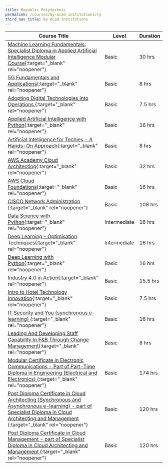 ```yaml
---
title: Republic Polytechnic
permalink: /courses/by-acad-institutions/rp
third_nav_title: By Acad Institutions
---
```

|Course Title  | Level | Duration |
| - | - | - | 
|[Machine Learning Fundamentals: Specialist Diploma in Applied Artificial Intelligence Modular Course](https://www.rp.edu.sg/ace/short-course/Detail/machine-learning-fundamentals){:target="_blank" rel="noopener"} |Basic|30 hrs |
|[5G Fundamentals and Applications](https://www.rp.edu.sg/ace/short-course/Detail/5g-fundamentals-and-applications){:target="_blank" rel="noopener"} |Basic|8 hrs |
|[Adopting Digital Technologies into Operations ](https://www.rp.edu.sg/ace/short-course/Detail/adopting-digital-technologies-into-operations){:target="_blank" rel="noopener"} |Basic|7.5 hrs |
|[Applied Artificial Intelligence with Python](https://www.rp.edu.sg/ace/short-course/Detail/applied-artificial-intelligence-with-python){:target="_blank" rel="noopener"} |Basic|16 hrs |
|[Artificial Intelligence for Techies - A Hands-On Approach](https://www.rp.edu.sg/ace/short-course/Detail/artificial-intelligence-for-techies-a-hands-on-approach){:target="_blank" rel="noopener"} |Basic|8 hrs |
|[AWS Academy Cloud Architecting](https://www.rp.edu.sg/ace/short-course/Detail/aws-academy-cloud-architecting){:target="_blank" rel="noopener"} |Basic|32 hrs |
|[AWS Cloud Foundations](https://www.rp.edu.sg/ace/short-course/Detail/aws-academy-cloud-foundations){:target="_blank" rel="noopener"} |Basic|16 hrs |
|[CISCO Network Administration ](https://www.rp.edu.sg/ace/short-course/Detail/cisco-network-administration){:target="_blank" rel="noopener"} |Basic|108 hrs |
|[Data Science with Python](https://www.rp.edu.sg/ace/short-course/Detail/data-science-with-python){:target="_blank" rel="noopener"} |Intermediate|16 hrs |
|[Deep Learning – Optimisation Techniques](https://www.rp.edu.sg/ace/short-course/Detail/deep-learning-optimisation-techniques){:target="_blank" rel="noopener"} |Intermediate|16 hrs |
|[Deep Learning with Python](https://www.rp.edu.sg/ace/short-course/Detail/deep-learning-with-python){:target="_blank" rel="noopener"} |Basic|16 hrs |
|[Industry 4.0 in Action](https://www.rp.edu.sg/ace/short-course/Detail/industry-4.0-in-action-(2-days)){:target="_blank" rel="noopener"} |Basic|15.5 hrs |
|[Intro to Hotel Technology Innovation](https://www.rp.edu.sg/ace/short-course/Detail/intro-to-hotel-technology-innovation){:target="_blank" rel="noopener"} |Basic|7.5 hrs |
|[IT Security and You (synchronous e-learning) ](https://www.rp.edu.sg/ace/short-course/Detail/it-security-and-you){:target="_blank" rel="noopener"} |Basic|16 hrs |
|[Leading And Developing Staff Capability In F&B Through Change Management](https://www.rp.edu.sg/ace/short-course/Detail/leading-and-developing-staff-capability-in-f-b-through-change-management){:target="_blank" rel="noopener"} |Basic|8 hrs |
|[Modular Certificate in Electronic Communications - Part of Part-Time Diploma in Engineering (Electrical and Electronics) ](https://www.rp.edu.sg/ace/course-summary/Detail/diploma-in-engineering-(electrical-and-electronics)){:target="_blank" rel="noopener"} |Basic|174 hrs |
|[Post Diploma Certificate in Cloud Architecting (Synchronous and Asynchronous e-learning) - part of Specialist Diploma in Cloud Architecting and Management ](https://www.rp.edu.sg/ace/course-summary/Detail/specialist-diploma-in-cloud-architecting-and-management){:target="_blank" rel="noopener"} |Basic|120 hrs |
|[Post Diploma Certificate in Cloud Management - part of Specialist Diploma in Cloud Architecting and Management ](https://www.rp.edu.sg/ace/course-summary/Detail/specialist-diploma-in-cloud-architecting-and-management){:target="_blank" rel="noopener"} |Basic|120 hrs |